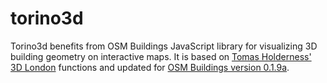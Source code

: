 torino3d
========

Torino3d benefits from OSM Buildings JavaScript library for visualizing 3D building geometry on interactive maps.
It is based on <a href="https://github.com/talltom/3DLondon">Tomas Holderness' 3D London</a> functions and updated for <a href="https://github.com/kekscom/osmbuildings">OSM Buildings version 0.1.9a</a>.
